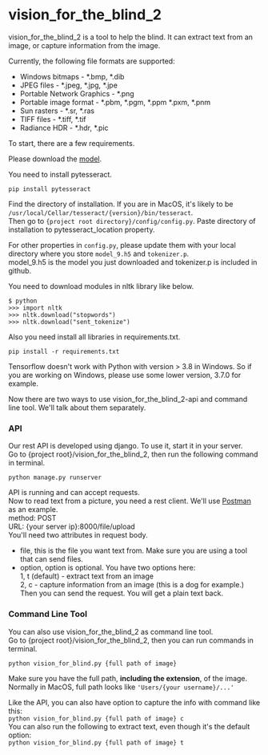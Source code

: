 # vision_for_the_blind_2
vision_for_the_blind_2 is a tool to help the blind.
It can extract text from an image, or capture information from the image.  

Currently, the following file formats are supported:

- Windows bitmaps - *.bmp, *.dib
- JPEG files - *.jpeg, *.jpg, *.jpe
- Portable Network Graphics - *.png 
- Portable image format - *.pbm, *.pgm, *.ppm *.pxm, *.pnm 
- Sun rasters - *.sr, *.ras
- TIFF files - *.tiff, *.tif 
- Radiance HDR - *.hdr, *.pic

To start, there are a few requirements. 
 
Please download the [model](https://drive.google.com/file/d/1yGfKPnTp29Va1ktGO9Or7phTgTvRqGPA/view?usp=sharing).  

You need to install pytesseract.  

`pip install pytesseract`  

Find the directory of installation. If you are in MacOS, it's likely to be `/usr/local/Cellar/tesseract/{version}/bin/tesseract`.  
Then go to `{project root directory}/config/config.py`.
Paste directory of installation to pytesseract_location property.  

For other properties in `config.py`, please update them with your local directory where you store `model_9.h5` and `tokenizer.p`.  
model_9.h5 is the model you just downloaded and tokenizer.p is included in github.

You need to download modules in nltk library like below.
```
$ python
>>> import nltk
>>> nltk.download("stopwords")
>>> nltk.download("sent_tokenize")
```

Also you need install all libraries in requirements.txt.

`pip install -r requirements.txt`  

Tensorflow doesn't work with Python with version > 3.8 in Windows. So if you are working on Windows, please use some lower version, 3.7.0 for example.   

Now there are two ways to use vision_for_the_blind_2-api and command line tool. We'll talk about them separately.

### API
Our rest API is developed using django. To use it, start it in your server.  
Go to {project root}/vision_for_the_blind_2, then run the following command in terminal.  

`python manage.py runserver`  


API is running and can accept requests.  
Now to read text from a picture, you need a rest client. We'll use [Postman](https://www.postman.com/) as an example.  
method: POST  
URL: {your server ip}:8000/file/upload  
You'll need two attributes in request body.  
- file, this is the file you want text from. Make sure you are using a tool that can send files.  
- option, option is optional. You have two options here:  
1, t (default) - extract text from an image  
2, c - capture information from an image (this is a dog for example.)  
Then you can send the request. You will get a plain text back.

### Command Line Tool
You can also use vision_for_the_blind_2 as command line tool.  
Go to {project root}/vision_for_the_blind_2, then you can run commands in terminal.   

`python vision_for_blind.py {full path of image}  `  


Make sure you have the full path, **including the extension**, of the image. Normally in MacOS, full path looks like `'Users/{your username}/...'`  

Like the API, you can also have option to capture the info with command like this:  
`python vision_for_blind.py {full path of image} c`  
You can also run the following to extract text, even though it's the default option:  
`python vision_for_blind.py {full path of image} t`  
 